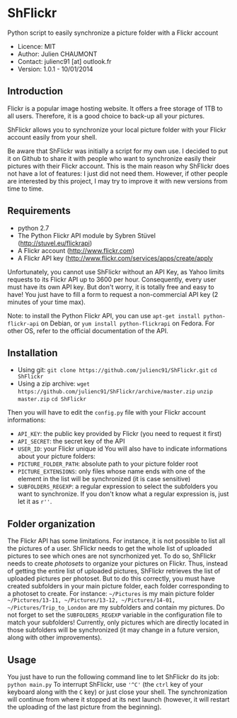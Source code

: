 ShFlickr
========

Python script to easily synchronize a picture folder with a Flickr account


* Licence: MIT
* Author:  Julien CHAUMONT
* Contact: julienc91 [at] outlook.fr
* Version: 1.0.1 - 10/01/2014


Introduction
------------

Flickr is a popular image hosting website. It offers a free storage of 1TB to all users.
Therefore, it is a good choice to back-up all your pictures.

ShFlickr allows you to synchronize your local picture folder with your Flickr account easily from your shell.


Be aware that ShFlickr was initially a script for my own use. I decided to put it on Github to share it with people who want to synchronize easily their pictures with their Flickr account.
This is the main reason why ShFlickr does not have a lot of features: I just did not need them.
However, if other people are interested by this project, I may try to improve it with new versions from time to time.


Requirements
------------

* python 2.7
* The Python Flickr API module by Sybren Stüvel (http://stuvel.eu/flickrapi)
* A Flickr account (http://www.flickr.com)
* A Flickr API key (http://www.flickr.com/services/apps/create/apply

Unfortunately, you cannot use ShFlickr without an API Key, as Yahoo limits requests to its Flickr API up to 3600 per hour. Consequently, every user must have its own API key. But don't worry, it is totally free and easy to have! You just have to fill a form to request a non-commercial API key (2 minutes of your time max).

Note: to install the Python Flickr API, you can use `apt-get install python-flickr-api` on Debian, or `yum install python-flickrapi` on Fedora. For other OS, refer to the official documentation of the API.


Installation
------------

* Using git:
`git clone https://github.com/julienc91/ShFlickr.git`
`cd ShFlickr`
* Using a zip archive:
`wget https://github.com/julienc91/ShFlickr/archive/master.zip`
`unzip master.zip`
`cd ShFlickr`

Then you will have to edit the `config.py` file with your Flickr account informations:
* `API_KEY`: the public key provided by Flickr (you need to request it first)
* `API_SECRET`: the secret key of the API
* `USER_ID`: your Flickr unique id
You will also have to indicate informations about your picture folders:
* `PICTURE_FOLDER_PATH`: absolute path to your picture folder root
* `PICTURE_EXTENSIONS`: only files whose name ends with one of the element in the list will be synchronized (it is case sensitive)
* `SUBFOLDERS_REGEXP`: a regular expression to select the subfolders you want to synchronize. If you don't know what a regular expression is, just let it as `r''`.


Folder organization
-------------------

The Flickr API has some limitations. For instance, it is not possible to list all the pictures of a user.
ShFlickr needs to get the whole list of uploaded pictures to see which ones are not syncrhonized yet. To do so, ShFlickr needs to create *photosets* to organize your pictures on Flickr.
Thus, instead of getting the entire list of uploaded pictures, ShFlickr retrieves the list of uploaded pictures per photoset. But to do this correctly, you must have created subfolders in your main picture folder, each folder corresponding to a photoset to create. For instance:
`~/Pictures` is my main picture folder
`~/Pictures/13-11, ~/Pictures/13-12, ~/Pictures/14-01, ~/Pictures/Trip_to_London` are my subfolders and contain my pictures.
Do not forget to set the `SUBFOLDERS_REGEXP` variable in the configuration file to match your subfolders!
Currently, only pictures which are directly located in those subfolders will be synchronized (it may change in a future version, along with other improvements).


Usage
-----

You just have to run the following command line to let ShFlickr do its job:
`python main.py`
To interrupt ShFlickr, use `'^C'` (the `ctrl` key of your keyboard along with the `C` key) or just close your shell. The synchronization will continue from where it stopped at its next launch (however, it will restart the uploading of the last picture from the beginning). 
